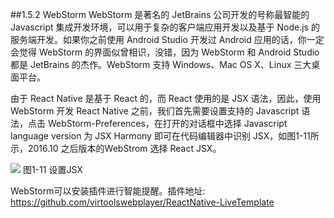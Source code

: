 ##1.5.2 WebStorm
WebStorm 是著名的 JetBrains 公司开发的号称最智能的 Javascript 集成开发环境，可以用于复杂的客户端应用开发以及基于 Node.js 的服务端开发。如果你之前使用 Android Studio 开发过 Android 应用的话，你一定会觉得 WebStorm 的界面似曾相识，没错，因为 WebStorm 和 Android Studio 都是 JetBrains 的杰作。WebStorm 支持 Windows、Mac OS X、Linux 三大桌面平台。

由于 React Native 是基于 React 的，而 React 使用的是 JSX 语法，因此，使用 WebStorm 开发 React Native 之前，我们首先需要设置支持的 Javascript 语法，点击 WebStorm-Preferences，在打开的对话框中选择 Javascript language version 为 JSX Harmony 即可在代码编辑器中识别 JSX，如图1-11所示，2016.10 之后版本的WebStrom 选择 React JSX。

![](/assets/图1-11.png) 图1-11 设置JSX

WebStorm可以安装插件进行智能提醒。插件地址:
https://github.com/virtoolswebplayer/ReactNative-LiveTemplate